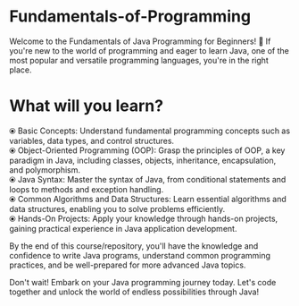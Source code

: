 # Fundamentals-of-Programming
Welcome to the Fundamentals of Java Programming for Beginners! 🚀 If you're new to the world of programming and eager to learn Java, one of the most popular and versatile programming languages, you're in the right place.

# What will you learn?

⦿ Basic Concepts: Understand fundamental programming concepts such as variables, data types, and control structures. <br>
⦿ Object-Oriented Programming (OOP): Grasp the principles of OOP, a key paradigm in Java, including classes, objects, inheritance, encapsulation, and polymorphism.  <br>
⦿ Java Syntax: Master the syntax of Java, from conditional statements and loops to methods and exception handling.  <br>
⦿ Common Algorithms and Data Structures: Learn essential algorithms and data structures, enabling you to solve problems efficiently. <br>
⦿ Hands-On Projects: Apply your knowledge through hands-on projects, gaining practical experience in Java application development.  <br>



By the end of this course/repository, you'll have the knowledge and confidence to write Java programs, understand common programming practices, and be well-prepared for more advanced Java topics.

Don't wait! Embark on your Java programming journey today. Let's code together and unlock the world of endless possibilities through Java!

